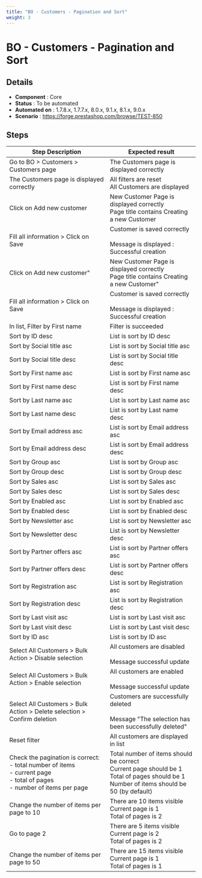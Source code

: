 ```yaml
---
title: "BO - Customers - Pagination and Sort"
weight: 3
---
```


# BO - Customers - Pagination and Sort
## Details
* **Component** : Core
* **Status** : To be automated
* **Automated on** : 1.7.8.x, 1.7.7.x, 8.0.x, 9.1.x, 8.1.x, 9.0.x
* **Scenario** : https://forge.prestashop.com/browse/TEST-850

## Steps
| Step Description | Expected result |
| ----- | ----- |
| Go to BO > Customers > Customers page | The Customers page is displayed correctly |
| The Customers page is displayed correctly | All filters are reset<br>All Customers are displayed |
| Click on Add new customer | New Customer Page is displayed correctly<br>Page title contains Creating a new Customer |
| Fill all information > Click on Save | Customer is saved correctly<br><br>Message is displayed : Successful creation |
| Click on Add new customer" | New Customer Page is displayed correctly<br>Page title contains Creating a new Customer" |
| Fill all information > Click on Save | Customer is saved correctly<br><br>Message is displayed : Successful creation |
| In list, Filter by First name | Filter is succeeded |
| Sort by ID desc | List is sort by ID desc |
| Sort by Social title asc | List is sort by Social title asc |
| Sort by Social title desc | List is sort by Social title desc |
| Sort by First name asc | List is sort by First name asc |
| Sort by First name desc | List is sort by First name desc |
| Sort by Last name asc | List is sort by Last name asc |
| Sort by Last name desc | List is sort by Last name desc |
| Sort by Email address asc | List is sort by Email address asc |
| Sort by Email address desc | List is sort by Email address desc |
| Sort by Group asc | List is sort by Group asc |
| Sort by Group desc | List is sort by Group desc |
| Sort by Sales asc | List is sort by Sales asc |
| Sort by Sales desc | List is sort by Sales desc |
| Sort by Enabled asc | List is sort by Enabled asc |
| Sort by Enabled desc | List is sort by Enabled desc |
| Sort by Newsletter asc | List is sort by Newsletter asc |
| Sort by Newsletter desc | List is sort by Newsletter desc |
| Sort by Partner offers asc | List is sort by Partner offers asc |
| Sort by Partner offers desc | List is sort by Partner offers desc |
| Sort by Registration asc | List is sort by Registration asc |
| Sort by Registration desc | List is sort by Registration desc |
| Sort by Last visit asc | List is sort by Last visit asc |
| Sort by Last visit desc | List is sort by Last visit desc |
| Sort by ID asc | List is sort by ID asc |
| Select All Customers > Bulk Action > Disable selection | All customers are disabled<br><br>Message successful update |
| Select All Customers > Bulk Action > Enable selection | All customers are enabled<br><br>Message successful update |
| Select All Customers > Bulk Action > Delete selection > Confirm deletion | Customers are successfully deleted<br><br>Message "The selection has been successfully deleted" |
| Reset filter | All customers are displayed in list |
| Check the pagination is correct:<br> - total number of items<br> - current page<br> - total of pages<br> - number of items per page | Total number of items should be correct<br>Current page should be 1<br>Total of pages should be 1<br>Number of items should be 50 (by default) |
| Change the number of items per page to 10 | There are 10 items visible<br>Current page is 1<br>Total of pages is 2 |
| Go to page 2 | There are 5 items visible<br>Current page is 2<br>Total of pages is 2 |
| Change the number of items per page to 50 | There are 15 items visible<br>Current page is 1<br>Total of pages is 1 |
